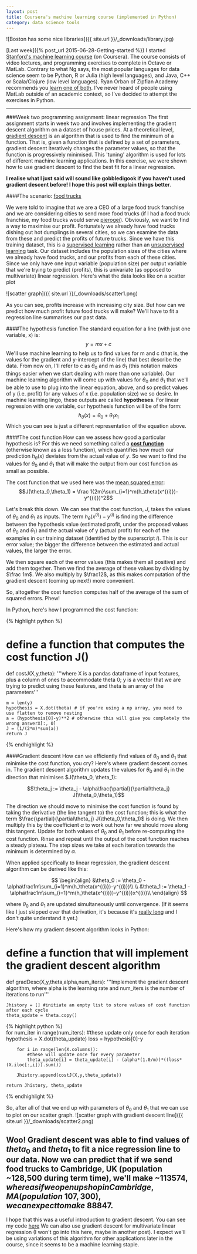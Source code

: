 ```yaml
---
layout: post
title: Coursera's machine learning course (implemented in Python)
category: data science tools
---
```


![Boston has some nice libraries]({{ site.url }}/_downloads/library.jpg)

[Last week]({% post_url 2015-06-28-Getting-started %}) I started [Stanford's machine learning course](https://www.coursera.org/learn/machine-learning) (on Coursera). The course consists of video lectures, and programming exercises 
to complete in Octave or MatLab. Contrary to what Ng says, the most popular languages for data science seem to be Python, R or Julia (high level languages), and Java, C++ or Scala/Clojure (low level languages). Ryan Orban of Zipfian Academy recommends you 
[learn one of both](https://www.youtube.com/watch?v=c52IOlnPw08#t=8m35s). I've never heard of people using MatLab outside of an academic context, so I've decided to attempt the exercises in Python.

---------------------------------------------------------
###Week two programming assignment: linear regression
The first assignment starts in week two and involves implementing the gradient descent algorithm on a dataset of house prices. At a theoretical level, [gradient descent](https://en.wikipedia.org/wiki/Gradient_descent) is an algorithm that is used to find the minimum of a function. That is, 
given a function that is defined by a set of parameters, gradient descent iteratively changes the parameter values, so that the function is progressively minimised. This 'tuning' algorithm is used for lots of different machine learning applications. In this exercise, we were shown how to use gradient descent to find the best fit for a linear regression.  

**I realise what I just said will sound like 
gobbledigook if you haven't used gradient descent before! I hope this post will explain things better**.
 
####The scenario: [food trucks](http://www.imdb.com/title/tt2883512/)

We were told to imagine that we are a CEO of a large food truck franchise and we are considering cities to send more food trucks (if I had a food truck franchise, my food trucks would serve [pierogei](https://en.wikipedia.org/wiki/Pierogi_)).
Obviously, we want to find a way to maximise our profit. Fortunately we already have food trucks dishing out hot dumplings in several cities, 
so we can examine the data from these and predict the profits of future trucks. 
Since we have this training dataset, this is a [supervised learning](https://en.wikipedia.org/wiki/Supervised_learning) rather than an [unsupervised learning](https://en.wikipedia.org/wiki/Unsupervised_learning) task. 
Our dataset includes the population sizes of the cities where we already have food trucks, and our profits from each of these cities. Since we only have one input variable (population size) per output variable that we're trying to predict (profits), this is univariate (as opposed to multivariate) linear regression. 
Here's what the data looks like on a scatter plot

![scatter graph]({{ site.url }}/_downloads/scatter1.png)

As you can see, profits increase with increasing city size. But how can we predict how much profit future food trucks will make? We'll have to fit a regression line summarises our past data.

####The hypothesis function
The standard equation for a line (with just one variable, x) is:
$$y = mx + c$$
We'll use machine learning to help us to find values for m and c (that is, the values for the gradient and y-intercept of the line) that best describe the data. From now on, I'll refer to c as $\theta_0$ and m as $\theta_1$ (this notation makes things easier when we start dealing with more than one variable).
Our machine learning algorithm will come up with values for $\theta_0$ and $\theta_1$ that we'll be able to use to plug into the linear equation, above, and so predict values of y (i.e. profit) for any values of x (i.e. population size) we so desire. 
In machine learning lingo, these outputs are called **hypotheses**. For linear regression with one variable, our hypothesis function will be of the form:
$$h_\theta(x) = \theta_0 + \theta_1x_1$$
Which you can see is just a different representation of the equation above.

####The cost function
How can we assess how good a particular hypothesis is? For this we need something called a [**cost function**](https://en.wikipedia.org/wiki/Loss_function) (otherwise known as a loss function), which quantifies how much our prediction $h_\theta(x)$ 
deviates from the actual value of $y$. So we want to find the values for $\theta_0$ and $\theta_1$ that will make the output from our cost function as small as possible. 

The cost function that we used here was the [mean squared error](https://en.wikipedia.org/wiki/Mean_squared_error):
$$J(\theta_0,\theta_1) = \frac 1{2m}\sum_{i=1}^m(h_\theta(x^{(i)})-y^{(i)})^2$$

Let's break this down. We can see that the cost function, $J$, takes the values of $\theta_0$ and $\theta_1$ as inputs. The term $h_\theta(x^{(i)})-y^{(i)}$ is finding the difference between the hypothesis value
 (estimated profit, under the proposed values of $\theta_0$ and $\theta_1$) and the actual value of y (actual profit) for each of the examples in our training dataset (identified by the superscript $i$). This is our error value; the bigger the difference 
 between the estimated and actual values, the larger the error. 
 
 We then square each of the error values (this makes them all positive) and add them together. Then we find the average of these values by dividing by $\frac 1m$. We also multiply by $\frac12$, as this makes computation
of the gradient descent (coming up next!) more convenient. 

 So, altogether the cost function computes half of the average of the sum of squared errors. Phew!
 
 In Python, here's how I programmed the cost function:
 
 {% highlight python %}

 # define a function that computes the cost function J()
 def costJ(X,y,theta):
    '''where X is a pandas dataframe of input features, plus a column of ones to accommodate theta 0; 
    y is a vector that we are trying to predict using these features, and theta is an array of the parameters'''
    
    m = len(y)
    hypothesis = X.dot(theta) # if you're using a np array, you need to use flatten to remove nesting
    a = (hypothesis[0]-y)**2 # otherwise this will give you completely the wrong answerX[:, 0]
    J = (1/(2*m)*sum(a))
    return J

{% endhighlight %}
 
 ####Gradient descent
 How can we efficiently find values of $\theta_0$ and $\theta_1$ that minimise the cost function, you cry? Here's where gradient descent comes in. The gradient descent algorithm updates the values for $\theta_0$ and $\theta_1$
 in the direction that minimises $J(\theta_0, \theta_1):

$$\theta_j := \theta_j - \alpha\frac{\partial}{\partial\theta_j} J(\theta_0,\theta_1)$$
 
 The direction we should move to minimise the cost function is found by taking the derivative (the line tangent to) the cost function; this is what the term $\frac{\partial}{\partial\theta_j} J(\theta_0,\theta_1)$ is doing.
 We then multiply this by the coefficient $\alpha$ to work out how far we should move along this tangent. Update for both values of $\theta_0$ and $\theta_1$ before re-computing the cost function. Rinse and repeat until 
 the output of the cost function reaches a steady plateau. The step sizes we take at each iteration towards the minimum is determined by $\alpha$. 
 
 When applied specifically to linear regression, the gradient descent algorithm can be derived like this:
 
 $$
 \begin{align}
 &\theta_0 := \theta_0 - \alpha\frac1m\sum_{i=1}^m(h_\theta(x^{(i)})-y^{(i)})\\
 \\
  &\theta_1 := \theta_1 - \alpha\frac1m\sum_{i=1}^m(h_\theta(x^{(i)})-y^{(i)})x^{(i)}\\
  \end{align}
  $$
  
  where $\theta_0$ and $\theta_1$ are updated simultaneously until convergence. (If it seems like I just skipped over that derivation, it's because it's [really long](http://math.stackexchange.com/questions/70728/partial-derivative-in-gradient-descent-for-two-variables/189792#189792)
  and I don't quite understand it yet.)
  
  Here's how my gradient descent algorithm looks in Python:
  # define a function that will implement the gradient descent algorithm
def gradDesc(X,y,theta,alpha,num_iters):
    '''Implement the gradient descent algorithm, where alpha is the learning rate and num_iters is the number of iterations to run'''
    
    Jhistory = [] #initiate an empty list to store values of cost function after each cycle
    theta_update = theta.copy()   
    
 {% highlight python %}   
    for num_iter in range(num_iters):
        #these update only once for each iteration
        hypothesis = X.dot(theta_update)
        loss = hypothesis[0]-y 
        
        for i in range(len(X.columns)):
            #these will update once for every parameter
            theta_update[i] = theta_update[i] - (alpha*(1.0/m))*((loss*(X.iloc[:,i])).sum())

        Jhistory.append(costJ(X,y,theta_update))
        
    return Jhistory, theta_update
{% endhighlight %}

So, after all of that we end up with parameters of $\theta_0$ and $\theta_1$ that we can use to plot on our scatter graph.
![scatter graph with gradient descent line]({{ site.url }}/_downloads/scatter2.png)

Woo! Gradient descent was able to find values of $theta_0$ and $theta_1$ to fit a nice regression line to our data. Now we can predict that if we send food trucks to Cambridge, UK (population ~128,500 during term time),
we'll make ~$113574, whereas if we open up shop in Cambridge, MA (population ~107,300), we can expect to make ~$88847.
---------------------------------------------------------
I hope that this was a useful introduction to gradient descent. You can see my code [here](http://nbviewer.ipython.org/github/linbug/Coursera-s-machine-learning-course/blob/master/ml%20ex1.ipynb) We can also use gradient descent for multivariate linear regression
(I won't go into this here, maybe in another post). I expect we'll be using variations of this algorithm for other applications later in the course, since it seems to be a machine learning staple.
